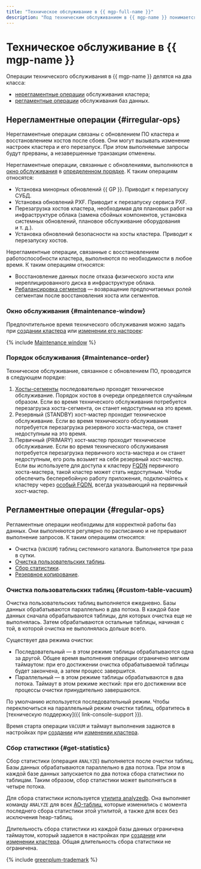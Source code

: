 ```yaml
---
title: "Техническое обслуживание в {{ mgp-full-name }}"
description: "Под техническим обслуживанием в {{ mgp-name }} понимается автоматическая установка обновлений и исправлений СУБД для хостов (в т. ч. для выключенных кластеров), изменение класса хостов и размера хранилища и другие сервисные работы."
---
```


# Техническое обслуживание в {{ mgp-name }}

Операции технического обслуживания в {{ mgp-name }} делятся на два класса:

* [нерегламентные операции](#irregular-ops) обслуживания кластера;
* [регламентные операции](#regular-ops) обслуживания баз данных.

## Нерегламентные операции {#irregular-ops}

Нерегламентные операции связаны с обновлением ПО кластера и восстановлением хостов после сбоев. Они могут вызывать изменение настроек кластера и его перезапуск. При этом выполняемые запросы будут прерваны, а незавершенные транзакции отменены.

Нерегламентные операции, связанные с обновлениями, выполняются в [окно обслуживания](#maintenance-window) в [определенном порядке](#maintenance-order). К таким операциям относятся:

* Установка минорных обновлений {{ GP }}. Приводит к перезапуску СУБД.
* Установка обновлений PXF. Приводит к перезапуску сервиса PXF.
* Перезагрузка хостов кластера, необходимая для плановых работ на инфраструктуре облака (замена сбойных компонентов, установка системных обновлений, плановое обслуживание оборудования и т. д.).
* Установка обновлений безопасности на хосты кластера. Приводит к перезапуску хостов.

Нерегламентные операции, связанные с восстановлением работоспособности кластера, выполняются по необходимости в любое время. К таким операциям относятся:

* Восстановление данных после отказа физического хоста или нереплицированного диска в инфраструктуре облака.
* [Ребалансировка сегментов](https://docs.vmware.com/en/VMware-Greenplum/5/greenplum-database/utility_guide-admin_utilities-gprecoverseg.html) — возвращение предпочитаемых ролей сегментам после восстановления хоста или сегментов.

### Окно обслуживания {#maintenance-window}

Предпочтительное время технического обслуживания можно задать при [создании кластера](../operations/cluster-create.md) или [изменении его настроек](../operations/update.md):

{% include [Maintenance window](../../_includes/mdb/maintenance-window.md) %}

### Порядок обслуживания {#maintenance-order}

Техническое обслуживание, связанное с обновлением ПО, проводится в следующем порядке:

1. [Хосты-сегменты](index.md) последовательно проходят техническое обслуживание. Порядок хостов в очереди определяется случайным образом. Если во время технического обслуживания потребуется перезагрузка хоста-сегмента, он станет недоступным на это время.
1. Резервный (STANDBY) хост-мастер проходит техническое обслуживание. Если во время технического обслуживания потребуется перезагрузка резервного хоста-мастера, он станет недоступным на это время.
1. Первичный (PRIMARY) хост-мастер проходит техническое обслуживание. Если во время технического обслуживания потребуется перезагрузка первичного хоста-мастера и он станет недоступным, его роль возьмет на себя резервный хост-мастер. Если вы используете для доступа к кластеру [FQDN](../../glossary/fqdn.md) первичного хоста-мастера, такой кластер может стать недоступным. Чтобы обеспечить бесперебойную работу приложения, подключайтесь к кластеру через [особый FQDN](../operations/connect.md#fqdn-master), всегда указывающий на первичный хост-мастер.

## Регламентные операции {#regular-ops}

Регламентные операции необходимы для корректной работы баз данных. Они выполняются регулярно по расписанию и не прерывают выполнение запросов. К таким операциям относятся:

* Очистка (`VACUUM`) таблиц системного каталога. Выполняется три раза в сутки.
* [Очистка пользовательских таблиц](#custom-table-vacuum).
* [Сбор статистики](#get-statistics).
* [Резервное копирование](./backup.md).

### Очистка пользовательских таблиц {#custom-table-vacuum}

Очистка пользовательских таблиц выполняется ежедневно. Базы данных обрабатываются параллельно в два потока. В каждой базе данных сначала обрабатываются таблицы, для которых очистка еще не выполнялась. Затем обрабатываются остальные таблицы, начиная с той, в которой очистка не выполнялась дольше всего.

Существует два режима очистки:

* Последовательный — в этом режиме таблицы обрабатываются одна за другой. Общее время выполнения операции ограничено мягким таймаутом: при его достижении очистка обрабатываемой таблицы будет закончена, а затем процесс завершится.
* Параллельный — в этом режиме таблицы обрабатываются в два потока. Таймаут в этом режиме жесткий: при его достижении все процессы очистки принудительно завершаются.

По умолчанию используется последовательный режим. Чтобы переключиться на параллельный режим очистки таблиц, обратитесь в [техническую поддержку]({{ link-console-support }}).

Время старта операции `VACUUM` и таймаут выполнения задаются в настройках при [создании](../operations/cluster-create.md) или [изменении кластера](../operations/update.md).

### Сбор статистики {#get-statistics}

Сбор статистики (операция `ANALYZE`) выполняется после очистки таблиц. Базы данных обрабатываются параллельно в два потока. При этом в каждой базе данных запускается по два потока сбора статистики по таблицам. Таким образом, сбор статистики может выполняться в четыре потока.

Для сбора статистики используется [утилита analyzedb](https://docs.vmware.com/en/VMware-Greenplum/6/greenplum-database/utility_guide-ref-analyzedb.html). Она выполняет команду `ANALYZE` для всех [AO-таблиц](./tables.md), которые изменились с момента последнего сбора статистики этой утилитой, а также для всех без исключения heap-таблиц.

Длительность сбора статистики из каждой базы данных ограничена таймаутом, который задается в настройках при [создании](../operations/cluster-create.md) или [изменении кластера](../operations/update.md). Общая длительность сбора статистики не ограничена.

{% include [greenplum-trademark](../../_includes/mdb/mgp/trademark.md) %}
